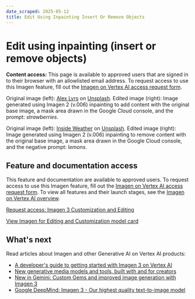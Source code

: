 ```yaml
---
date_scraped: 2025-05-12
title: Edit Using Inpainting Insert Or Remove Objects
---
```


# Edit using inpainting (insert or remove objects) 

**Content access:** This page is available to approved users
that are signed in to their browser with an allowlisted email address.
To request access to use this Imagen feature,
fill out the [Imagen on Vertex AI access request form](https://docs.google.com/forms/d/e/1FAIpQLScN9KOtbuwnEh6pV7xjxib5up5kG_uPqnBtJ8GcubZ6M3i5Cw/viewform).

Original image (left):
[Alex Lvrs](https://unsplash.com/photos/strawberry-juice-with-sliced-oranges-HDjExSGuWUw) on
[Unsplash](https://unsplash.com/). 
Edited image (right): Image generated using Imagen 2
(v.006) inpainting to add content with the original base image, a mask
area drawn in the Google Cloud console, and the prompt: *strawberries*.

Original image (left):
[Inside Weather](https://unsplash.com/photos/red-fabric-sofa-dbH_vy7vICE) on
[Unsplash](https://unsplash.com/). 
Edited image (right): Image generated using Imagen 2
(v.006) inpainting to remove content with the original base image, a mask
area drawn in the Google Cloud console, and the negative prompt: *lemons*.

## Feature and documentation access

This feature and documentation are available to approved users.
To request access to use this Imagen feature,
fill out the [Imagen on Vertex AI access request form](https://docs.google.com/forms/d/e/1FAIpQLScN9KOtbuwnEh6pV7xjxib5up5kG_uPqnBtJ8GcubZ6M3i5Cw/viewform).
To view all features and their launch stages, see the
[Imagen on Vertex AI overview](Imagen-on-Vertex-AI.md).

[Request access: Imagen 3 Customization and Editing](https://docs.google.com/forms/d/e/1FAIpQLScN9KOtbuwnEh6pV7xjxib5up5kG_uPqnBtJ8GcubZ6M3i5Cw/viewform)

[View Imagen for Editing and Customization model card](https://console.cloud.google.com/vertex-ai/publishers/google/model-garden/imagen-3.0-capability-001)

## What's next

Read articles about Imagen and other Generative AI on Vertex AI
products:

- [A developer's guide to getting started with Imagen 3 on
 Vertex AI](https://cloud.google.com/blog/products/ai-machine-learning/a-developers-guide-to-imagen-3-on-vertex-ai?e=0?utm_source%3Dlinkedin)
- [New generative media models and tools, built with and for creators](https://blog.google/technology/ai/google-generative-ai-veo-imagen-3/#veo)
- [New in Gemini: Custom Gems and improved image generation with
 Imagen 3](https://blog.google/products/gemini/google-gemini-update-august-2024/)
- [Google DeepMind: Imagen 3 - Our highest quality
 text-to-image model](https://deepmind.google/technologies/imagen-3/)